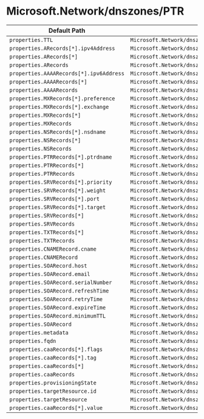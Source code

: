 # Microsoft.Network/dnszones/PTR

| Default Path | Alias |
|---|---|
| `properties.TTL` | `Microsoft.Network/dnszones/PTR/TTL` |
| `properties.ARecords[*].ipv4Address` | `Microsoft.Network/dnszones/PTR/ARecords[*].ipv4Address` |
| `properties.ARecords[*]` | `Microsoft.Network/dnszones/PTR/ARecords[*]` |
| `properties.ARecords` | `Microsoft.Network/dnszones/PTR/ARecords` |
| `properties.AAAARecords[*].ipv6Address` | `Microsoft.Network/dnszones/PTR/AAAARecords[*].ipv6Address` |
| `properties.AAAARecords[*]` | `Microsoft.Network/dnszones/PTR/AAAARecords[*]` |
| `properties.AAAARecords` | `Microsoft.Network/dnszones/PTR/AAAARecords` |
| `properties.MXRecords[*].preference` | `Microsoft.Network/dnszones/PTR/MXRecords[*].preference` |
| `properties.MXRecords[*].exchange` | `Microsoft.Network/dnszones/PTR/MXRecords[*].exchange` |
| `properties.MXRecords[*]` | `Microsoft.Network/dnszones/PTR/MXRecords[*]` |
| `properties.MXRecords` | `Microsoft.Network/dnszones/PTR/MXRecords` |
| `properties.NSRecords[*].nsdname` | `Microsoft.Network/dnszones/PTR/NSRecords[*].nsdname` |
| `properties.NSRecords[*]` | `Microsoft.Network/dnszones/PTR/NSRecords[*]` |
| `properties.NSRecords` | `Microsoft.Network/dnszones/PTR/NSRecords` |
| `properties.PTRRecords[*].ptrdname` | `Microsoft.Network/dnszones/PTR/PTRRecords[*].ptrdname` |
| `properties.PTRRecords[*]` | `Microsoft.Network/dnszones/PTR/PTRRecords[*]` |
| `properties.PTRRecords` | `Microsoft.Network/dnszones/PTR/PTRRecords` |
| `properties.SRVRecords[*].priority` | `Microsoft.Network/dnszones/PTR/SRVRecords[*].priority` |
| `properties.SRVRecords[*].weight` | `Microsoft.Network/dnszones/PTR/SRVRecords[*].weight` |
| `properties.SRVRecords[*].port` | `Microsoft.Network/dnszones/PTR/SRVRecords[*].port` |
| `properties.SRVRecords[*].target` | `Microsoft.Network/dnszones/PTR/SRVRecords[*].target` |
| `properties.SRVRecords[*]` | `Microsoft.Network/dnszones/PTR/SRVRecords[*]` |
| `properties.SRVRecords` | `Microsoft.Network/dnszones/PTR/SRVRecords` |
| `properties.TXTRecords[*]` | `Microsoft.Network/dnszones/PTR/TXTRecords[*]` |
| `properties.TXTRecords` | `Microsoft.Network/dnszones/PTR/TXTRecords` |
| `properties.CNAMERecord.cname` | `Microsoft.Network/dnszones/PTR/CNAMERecord.cname` |
| `properties.CNAMERecord` | `Microsoft.Network/dnszones/PTR/CNAMERecord` |
| `properties.SOARecord.host` | `Microsoft.Network/dnszones/PTR/SOARecord.host` |
| `properties.SOARecord.email` | `Microsoft.Network/dnszones/PTR/SOARecord.email` |
| `properties.SOARecord.serialNumber` | `Microsoft.Network/dnszones/PTR/SOARecord.serialNumber` |
| `properties.SOARecord.refreshTime` | `Microsoft.Network/dnszones/PTR/SOARecord.refreshTime` |
| `properties.SOARecord.retryTime` | `Microsoft.Network/dnszones/PTR/SOARecord.retryTime` |
| `properties.SOARecord.expireTime` | `Microsoft.Network/dnszones/PTR/SOARecord.expireTime` |
| `properties.SOARecord.minimumTTL` | `Microsoft.Network/dnszones/PTR/SOARecord.minimumTTL` |
| `properties.SOARecord` | `Microsoft.Network/dnszones/PTR/SOARecord` |
| `properties.metadata` | `Microsoft.Network/dnszones/PTR/metadata` |
| `properties.fqdn` | `Microsoft.Network/dnszones/PTR/fqdn` |
| `properties.caaRecords[*].flags` | `Microsoft.Network/dnszones/PTR/caaRecords[*].flags` |
| `properties.caaRecords[*].tag` | `Microsoft.Network/dnszones/PTR/caaRecords[*].tag` |
| `properties.caaRecords[*]` | `Microsoft.Network/dnszones/PTR/caaRecords[*]` |
| `properties.caaRecords` | `Microsoft.Network/dnszones/PTR/caaRecords` |
| `properties.provisioningState` | `Microsoft.Network/dnszones/PTR/provisioningState` |
| `properties.targetResource.id` | `Microsoft.Network/dnszones/PTR/targetResource.id` |
| `properties.targetResource` | `Microsoft.Network/dnszones/PTR/targetResource` |
| `properties.caaRecords[*].value` | `Microsoft.Network/dnszones/PTR/caaRecords[*].value` |

